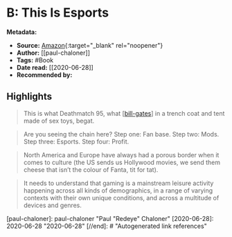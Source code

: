 # B: This Is Esports

**Metadata:**

- **Source:** [Amazon](https://www.amazon.com/This-esports-How-Spell-Insiders-ebook/dp/B085HCVVQF/){:target="\_blank" rel="noopener"}
- **Author:** [[paul-chaloner]]
- **Tags:** #Book
- **Date read:** [[2020-06-28]]
- **Recommended by:**

## Highlights

> This is what Deathmatch 95, what [[bill-gates]] in a trench coat and tent made of sex toys, begat.

> Are you seeing the chain here? Step one: Fan base. Step two: Mods. Step three: Esports. Step four: Profit.

> North America and Europe have always had a porous border when it comes to culture (the US sends us Hollywood movies, we send them cheese that isn’t the colour of Fanta, tit for tat).

> It needs to understand that gaming is a mainstream leisure activity happening across all kinds of demographics, in a range of varying contexts with their own unique conditions, and across a multitude of devices and genres.

[//begin]: # "Autogenerated link references for markdown compatibility"
[bill-gates]: bill-gates "Bill Gates"

[paul-chaloner]: paul-chaloner "Paul "Redeye" Chaloner"
[2020-06-28]: 2020-06-28 "2020-06-28"
[//end]: # "Autogenerated link references"
